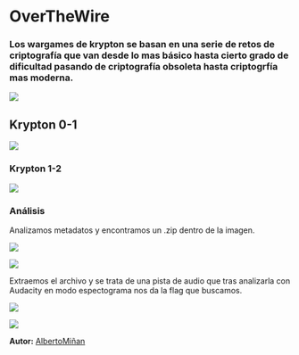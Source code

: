 # OverTheWire
    
### Los wargames de krypton se basan en una serie de retos de criptografía que van desde lo mas básico hasta cierto grado de dificultad pasando de criptografía obsoleta hasta criptogrfía mas moderna.

  ![](https://github.com/albertominan/WriteUps/blob/21a2eea56521c2b9de1e5792e67d8c4a8b23b23d/Criptograf%C3%ADa/OverTheWire/Krypton/Capturas/krypton0.png)
  
  
## Krypton 0-1

  

  ![](https://github.com/albertominan/WriteUps/blob/21a2eea56521c2b9de1e5792e67d8c4a8b23b23d/Criptograf%C3%ADa/OverTheWire/Krypton/Capturas/krypton0sol.png)



### Krypton 1-2
    
    
  ![](https://github.com/albertominan/WriteUps/blob/21a2eea56521c2b9de1e5792e67d8c4a8b23b23d/Criptograf%C3%ADa/OverTheWire/Krypton/Capturas/krypton1sol.png)
  
  
### Análisis

Analizamos metadatos y encontramos un .zip dentro de la imagen. 

![](https://github.com/albertominan/WriteUps/blob/a0b68ddf0b19e97fc58a52b37f3d70bfd1a60442/Esteganograf%C3%ADa/VishwaCTF2023/CANYOUSEEME/capturas/2.png)


![](https://github.com/albertominan/WriteUps/blob/a0b68ddf0b19e97fc58a52b37f3d70bfd1a60442/Esteganograf%C3%ADa/VishwaCTF2023/CANYOUSEEME/capturas/CTF.png)

Extraemos el archivo y se trata de una pista de audio que tras analizarla con Audacity en modo espectograma nos da la flag que buscamos.

![](https://github.com/albertominan/WriteUps/blob/a0b68ddf0b19e97fc58a52b37f3d70bfd1a60442/Esteganograf%C3%ADa/VishwaCTF2023/CANYOUSEEME/capturas/1.png)

![](https://github.com/albertominan/WriteUps/blob/a0b68ddf0b19e97fc58a52b37f3d70bfd1a60442/Esteganograf%C3%ADa/VishwaCTF2023/CANYOUSEEME/capturas/3.png)

**Autor:** [AlbertoMiñan](https://github.com/albertominan)

